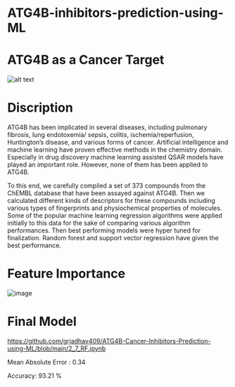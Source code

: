 # ATG4B-inhibitors-prediction-using-ML

# ATG4B as a Cancer Target

![alt text](https://cdn.rcsb.org/images/structures/cy/2cy7/2cy7_assembly-1.jpeg)

# Discription
ATG4B has been implicated in several diseases, including pulmonary fibrosis, lung endotoxemia/ sepsis, colitis, ischemia/reperfusion, Huntington’s disease, and various forms of cancer. Artificial intelligence and machine learning have proven effective methods in the chemistry domain. Especially in drug discovery machine learning assisted QSAR models have played an important role.  However, none of them has been applied to ATG4B. 

  To this end, we carefully compiled a set of 373 compounds from the ChEMBL database that have been assayed against ATG4B. Then we calculated different kinds of descriptors for these compounds including various types of fingerprints and physiochemical properties of molecules. Some of the popular machine learning regression algorithms were applied initially to this data for the sake of comparing various algorithm performances. Then best performing models were hyper tuned for finalization. Random forest and support vector regression have given the best performance.

# Feature Importance

![image](https://user-images.githubusercontent.com/96526399/169310677-e42575c0-173d-46b0-bdfc-1e5be34dc613.png)

# Final Model
https://github.com/grjadhav409/ATG4B-Cancer-Inhibitors-Prediction-using-ML/blob/main/2_7_RF.ipynb

Mean Absolute Error : 0.34

Accuracy: 93.21 %
